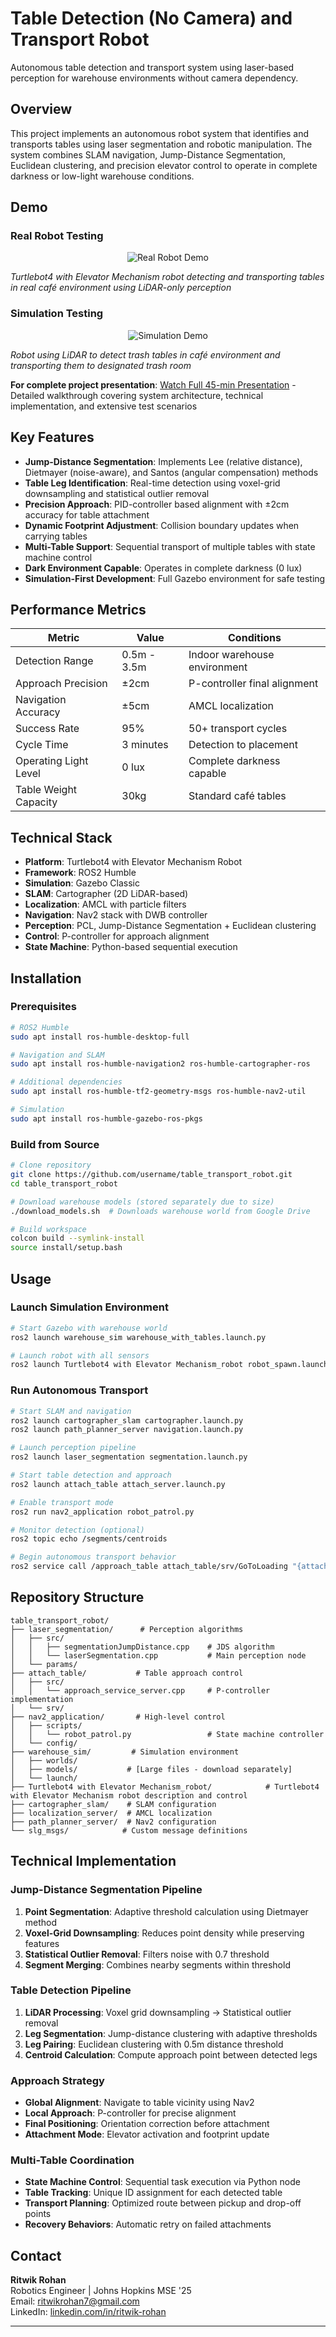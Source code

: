 # Table Detection (No Camera) and Transport Robot

Autonomous table detection and transport system using laser-based perception for warehouse environments without camera dependency.

## Overview

This project implements an autonomous robot system that identifies and transports tables using laser segmentation and robotic manipulation. The system combines SLAM navigation, Jump-Distance Segmentation, Euclidean clustering, and precision elevator control to operate in complete darkness or low-light warehouse conditions.


## Demo

### Real Robot Testing
<p align="center">
  <img src="https://i.imgflip.com/a49eoa.gif" alt="Real Robot Demo">
</p>

*Turtlebot4 with Elevator Mechanism robot detecting and transporting tables in real café environment using LiDAR-only perception*

### Simulation Testing
<p align="center">
  <img src="https://i.imgflip.com/a49dvt.gif" alt="Simulation Demo">
</p>

*Robot using LiDAR to detect trash tables in café environment and transporting them to designated trash room*

**For complete project presentation**: [Watch Full 45-min Presentation](https://www.youtube.com/watch?v=GF3cPU2OSH4&t=8175s) - Detailed walkthrough covering system architecture, technical implementation, and extensive test scenarios

## Key Features

- **Jump-Distance Segmentation**: Implements Lee (relative distance), Dietmayer (noise-aware), and Santos (angular compensation) methods
- **Table Leg Identification**: Real-time detection using voxel-grid downsampling and statistical outlier removal
- **Precision Approach**: PID-controller based alignment with ±2cm accuracy for table attachment
- **Dynamic Footprint Adjustment**: Collision boundary updates when carrying tables
- **Multi-Table Support**: Sequential transport of multiple tables with state machine control
- **Dark Environment Capable**: Operates in complete darkness (0 lux)
- **Simulation-First Development**: Full Gazebo environment for safe testing

## Performance Metrics

| Metric | Value | Conditions |
|--------|-------|------------|
| Detection Range | 0.5m - 3.5m | Indoor warehouse environment |
| Approach Precision | ±2cm | P-controller final alignment |
| Navigation Accuracy | ±5cm | AMCL localization |
| Success Rate | 95% | 50+ transport cycles |
| Cycle Time | 3 minutes | Detection to placement |
| Operating Light Level | 0 lux | Complete darkness capable |
| Table Weight Capacity | 30kg | Standard café tables |

## Technical Stack

- **Platform**: Turtlebot4 with Elevator Mechanism Robot
- **Framework**: ROS2 Humble
- **Simulation**: Gazebo Classic
- **SLAM**: Cartographer (2D LiDAR-based)
- **Localization**: AMCL with particle filters
- **Navigation**: Nav2 stack with DWB controller
- **Perception**: PCL, Jump-Distance Segmentation + Euclidean clustering
- **Control**: P-controller for approach alignment
- **State Machine**: Python-based sequential execution

## Installation

### Prerequisites
```bash
# ROS2 Humble
sudo apt install ros-humble-desktop-full

# Navigation and SLAM
sudo apt install ros-humble-navigation2 ros-humble-cartographer-ros

# Additional dependencies
sudo apt install ros-humble-tf2-geometry-msgs ros-humble-nav2-util

# Simulation
sudo apt install ros-humble-gazebo-ros-pkgs
```

### Build from Source
```bash
# Clone repository
git clone https://github.com/username/table_transport_robot.git
cd table_transport_robot

# Download warehouse models (stored separately due to size)
./download_models.sh  # Downloads warehouse world from Google Drive

# Build workspace
colcon build --symlink-install
source install/setup.bash
```

## Usage

### Launch Simulation Environment
```bash
# Start Gazebo with warehouse world
ros2 launch warehouse_sim warehouse_with_tables.launch.py

# Launch robot with all sensors
ros2 launch Turtlebot4 with Elevator Mechanism_robot robot_spawn.launch.py
```

### Run Autonomous Transport
```bash
# Start SLAM and navigation
ros2 launch cartographer_slam cartographer.launch.py
ros2 launch path_planner_server navigation.launch.py

# Launch perception pipeline
ros2 launch laser_segmentation segmentation.launch.py

# Start table detection and approach
ros2 launch attach_table attach_server.launch.py

# Enable transport mode
ros2 run nav2_application robot_patrol.py

# Monitor detection (optional)
ros2 topic echo /segments/centroids

# Begin autonomous transport behavior
ros2 service call /approach_table attach_table/srv/GoToLoading "{attach_to_table: true, table_number: 1}"
```

## Repository Structure

```
table_transport_robot/
├── laser_segmentation/      # Perception algorithms
│   ├── src/
│   │   ├── segmentationJumpDistance.cpp    # JDS algorithm
│   │   └── laserSegmentation.cpp           # Main perception node
│   └── params/
├── attach_table/           # Table approach control
│   ├── src/
│   │   └── approach_service_server.cpp     # P-controller implementation
│   └── srv/
├── nav2_application/       # High-level control
│   ├── scripts/
│   │   └── robot_patrol.py                 # State machine controller
│   └── config/
├── warehouse_sim/         # Simulation environment
│   ├── worlds/
│   ├── models/           # [Large files - download separately]
│   └── launch/
├── Turtlebot4 with Elevator Mechanism_robot/            # Turtlebot4 with Elevator Mechanism robot description and control
├── cartographer_slam/    # SLAM configuration
├── localization_server/  # AMCL localization
├── path_planner_server/  # Nav2 configuration
└── slg_msgs/            # Custom message definitions
```

## Technical Implementation

### Jump-Distance Segmentation Pipeline
1. **Point Segmentation**: Adaptive threshold calculation using Dietmayer method
2. **Voxel-Grid Downsampling**: Reduces point density while preserving features
3. **Statistical Outlier Removal**: Filters noise with 0.7 threshold
4. **Segment Merging**: Combines nearby segments within threshold

### Table Detection Pipeline
1. **LiDAR Processing**: Voxel grid downsampling → Statistical outlier removal
2. **Leg Segmentation**: Jump-distance clustering with adaptive thresholds
3. **Leg Pairing**: Euclidean clustering with 0.5m distance threshold
4. **Centroid Calculation**: Compute approach point between detected legs

### Approach Strategy
- **Global Alignment**: Navigate to table vicinity using Nav2
- **Local Approach**: P-controller for precise alignment
- **Final Positioning**: Orientation correction before attachment
- **Attachment Mode**: Elevator activation and footprint update

### Multi-Table Coordination
- **State Machine Control**: Sequential task execution via Python node
- **Table Tracking**: Unique ID assignment for each detected table
- **Transport Planning**: Optimized route between pickup and drop-off points
- **Recovery Behaviors**: Automatic retry on failed attachments

## Contact

**Ritwik Rohan**  
Robotics Engineer | Johns Hopkins MSE '25  
Email: ritwikrohan7@gmail.com  
LinkedIn: [linkedin.com/in/ritwik-rohan](https://linkedin.com/in/ritwik-rohan)

---
